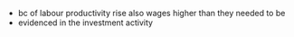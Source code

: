 - bc of labour productivity rise also wages higher than they needed to be
- evidenced in the investment activity